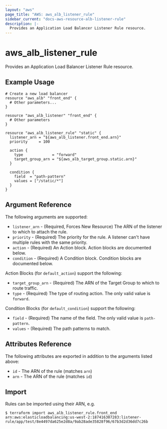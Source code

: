 ```yaml
---
layout: "aws"
page_title: "AWS: aws_alb_listener_rule"
sidebar_current: "docs-aws-resource-alb-listener-rule"
description: |-
  Provides an Application Load Balancer Listener Rule resource.
---
```


# aws\_alb\_listener\_rule

Provides an Application Load Balancer Listener Rule resource.

## Example Usage

```
# Create a new load balancer
resource "aws_alb" "front_end" {
  # Other parameters...
}

resource "aws_alb_listener" "front_end" {
  # Other parameters
}

resource "aws_alb_listener_rule" "static" {
  listener_arn = "${aws_alb_listener.front_end.arn}"
  priority     = 100

  action {
    type             = "forward"
    target_group_arn = "${aws_alb_target_group.static.arn}"
  }

  condition {
    field  = "path-pattern"
    values = ["/static/*"]
  }
}
```

## Argument Reference

The following arguments are supported:

* `listener_arn` - (Required, Forces New Resource) The ARN of the listener to which to attach the rule.
* `priority` - (Required) The priority for the rule. A listener can't have multiple rules with the same priority.
* `action` - (Required) An Action block. Action blocks are documented below.
* `condition` - (Required) A Condition block. Condition blocks are documented below.

Action Blocks (for `default_action`) support the following:

* `target_group_arn` - (Required) The ARN of the Target Group to which to route traffic.
* `type` - (Required) The type of routing action. The only valid value is `forward`.

Condition Blocks (for `default_condition`) support the following:

* `field` - (Required) The name of the field. The only valid value is `path-pattern`.
* `values` - (Required) The path patterns to match.

## Attributes Reference

The following attributes are exported in addition to the arguments listed above:

* `id` - The ARN of the rule (matches `arn`)
* `arn` - The ARN of the rule (matches `id`)

## Import

Rules can be imported using their ARN, e.g.

```
$ terraform import aws_alb_listener_rule.front_end arn:aws:elasticloadbalancing:us-west-2:187416307283:listener-rule/app/test/8e4497da625e2d8a/9ab28ade35828f96/67b3d2d36dd7c26b
```
